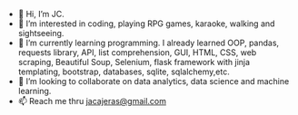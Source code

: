 - 👋 Hi, I’m JC.
- 👀 I’m interested in coding, playing RPG games, karaoke, walking and sightseeing.
- 🌱 I’m currently learning programming. I already learned OOP, pandas, requests library, API, list comprehension, GUI, HTML, CSS, web scraping, Beautiful Soup, Selenium, flask framework with jinja templating, bootstrap, databases, sqlite, sqlalchemy,etc.
- 💞️ I’m looking to collaborate on data analytics, data science and machine learning.
- 📫 Reach me thru jacajeras@gmail.com

<!---
Jhenda2022/Jhenda2022 is a ✨ special ✨ repository because its `README.md` (this file) appears on your GitHub profile.
You can click the Preview link to take a look at your changes.
--->
